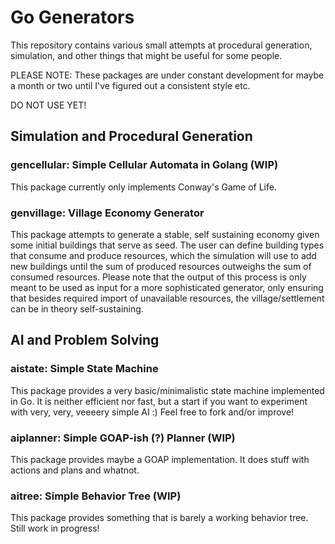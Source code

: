# Go Generators
This repository contains various small attempts at procedural generation, simulation, and other things that might be useful for some people.

PLEASE NOTE: These packages are under constant development for maybe a month or two until I've figured out a consistent style etc.

DO NOT USE YET!

## Simulation and Procedural Generation

### gencellular: Simple Cellular Automata in Golang (WIP)
This package currently only implements Conway's Game of Life.

### genvillage: Village Economy Generator
This package attempts to generate a stable, self sustaining economy given some initial buildings that serve as seed. The user can define building types that consume and produce resources, which the simulation will use to add new buildings until the sum of produced resources outweighs the sum of consumed resources. Please note that the output of this process is only meant to be used as input for a more sophisticated generator, only ensuring that besides required import of unavailable resources, the village/settlement can be in theory self-sustaining.

## AI and Problem Solving

### aistate: Simple State Machine
This package provides a very basic/minimalistic state machine implemented in Go. It is neither efficient nor fast, but a start if you want to experiment with very, very, veeeery simple AI :) Feel free to fork and/or improve!

### aiplanner: Simple GOAP-ish (?) Planner (WIP)
This package provides maybe a GOAP implementation. It does stuff with actions and plans and whatnot.

### aitree: Simple Behavior Tree (WIP)
This package provides something that is barely a working behavior tree. Still work in progress!
